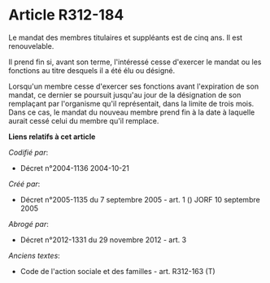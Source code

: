 # Article R312-184

Le mandat des membres titulaires et suppléants est de cinq ans. Il est renouvelable.

Il prend fin si, avant son terme, l'intéressé cesse d'exercer le mandat ou les fonctions au titre desquels il a été élu ou
désigné.

Lorsqu'un membre cesse d'exercer ses fonctions avant l'expiration de son mandat, ce dernier se poursuit jusqu'au jour de la
désignation de son remplaçant par l'organisme qu'il représentait, dans la limite de trois mois. Dans ce cas, le mandat du
nouveau membre prend fin à la date à laquelle aurait cessé celui du membre qu'il remplace.

**Liens relatifs à cet article**

_Codifié par_:

  - Décret n°2004-1136 2004-10-21

_Créé par_:

  - Décret n°2005-1135 du 7 septembre 2005 - art. 1 () JORF 10 septembre 2005

_Abrogé par_:

  - Décret n°2012-1331 du 29 novembre 2012 - art. 3

_Anciens textes_:

  - Code de l'action sociale et des familles - art. R312-163 (T)
